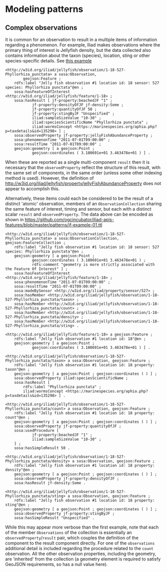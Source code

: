 # Modeling patterns

## Complex observations

It is common for an observation to result in a multiple items of information regarding a phenomenon.
For example, Iliad makes observations where the primary thing of interest is Jellyfish density, but the data collected also contains information about the taxon (species), location, sting or other species-specific details. See [this example](https://github.com/ogcincubator/iliad-apis-features/blob/master/_sources/iliad-jellyfish/examples/example.ttl)
```turtle
<http://w3id.org/iliad/jellyfish/observation/1-18-527-Phyllorhiza_punctata> a sosa:Observation,
        geojson:Feature ;
    rdfs:label "Jelly fish observation #1 location id: 18 sensor: 527 species: Phyllorhiza punctata"@en ;
    sosa:hasFeatureOfInterest <http://w3id.org/iliad/jellyfish/feature/1-18> ;
    sosa:hasResult [ jf-property:beachedJF "1" ;
            jf-property:densityOfJF jf-density:Some ;
            jf-property:quantityOfJF 50 ;
            jf-property:stingByJF "Unspecified" ;
            iliad:sampleSizeValue "10-30" ;
            iliad:speciesScientificName "Phyllorhiza punctata" ;
            iliad:wormsConcept <https://marinespecies.org/aphia.php?p=taxdetails&id=135298> ] ;
    sosa:observedProperty jf-property:jellyFishAbundanceProperty ;
    sosa:phenomenonTime "2011-07-01T09:00:00" ;
    sosa:resultTime "2011-07-01T09:00:00" ;
    geojson:geometry [ a geojson:Point ;
            geojson:coordinates ( 3.180691e+01 3.463478e+01 ) ] .

```

When these are reported as a single multi-component `result` then it is necessary that the `observedProperty` reflect the structure of this result, with the same set of components, in the same order (unless some other indexing method is used). 
However, the definition of http://w3id.org/iliad/jellyfish/property/jellyFishAbundanceProperty does not appear to accomplish this. 

Alternatively, these items could each be considered to be the result of a distinct 'atomic' observation, members of an `ObservationCollection` sharing the same feature of interest, timing and sensor, but each with a distinct scalar `result` and `observedProperty`. 
The data above can be encoded as shown in https://github.com/ogcincubator/iliad-apis-features/blob/master/patterns/jf-example-01.ttl 
```turtle
<http://w3id.org/iliad/jellyfish/observation/1-18-527-Phyllorhiza_punctata> a sosa:ObservationCollection, geojson:FeatureCollection ;
    rdfs:label "Jelly fish observation #1 location id: 18 sensor: 527 species: Phyllorhiza punctata"@en ;
    geojson:geometry [ a geojson:Point ;
            geojson:coordinates ( 3.180691e+01 3.463478e+01 ) ;
            rdfs:comment "geometry is more strictly associated with the Feature Of Interest" ] ;
    sosa:hasFeatureOfInterest <http://w3id.org/iliad/jellyfish/feature/1-18> ;
    sosa:phenomenonTime "2011-07-01T09:00:00" ;
    sosa:resultTime "2011-07-01T09:00:00" ;
    sosa:madeBySensor <http://w3id.org/iliad/property/sensor/527> ;
    sosa:hasMember <http://w3id.org/iliad/jellyfish/observation/1-18-527-Phyllorhiza_punctata/taxon> ;
    sosa:hasMember <http://w3id.org/iliad/jellyfish/observation/1-18-527-Phyllorhiza_punctata/count> ;
    sosa:hasMember <http://w3id.org/iliad/jellyfish/observation/1-18-527-Phyllorhiza_punctata/density> ;
    sosa:hasMember <http://w3id.org/iliad/jellyfish/observation/1-18-527-Phyllorhiza_punctata/sting> .

<http://w3id.org/iliad/jellyfish/feature/1-18> a geojson:Feature ;
    rdfs:label "Jelly fish observation #1 location id: 18"@en ;
    geojson:geometry [ a geojson:Point ;
            geojson:coordinates ( 3.180691e+01 3.463478e+01 ) ] .

<http://w3id.org/iliad/jellyfish/observation/1-18-527-Phyllorhiza_punctata/taxon> a sosa:Observation, geojson:Feature ;
    rdfs:label "Jelly fish observation #1 location id: 18 property: taxon"@en ;
    geojson:geometry [ a geojson:Point ; geojson:coordinates ( ) ] ;
    sosa:observedProperty iliad:speciesScientificName ;
    sosa:hasResult [
        rdfs:label "Phyllorhiza punctata" ;
        iliad:wormsConcept <https://marinespecies.org/aphia.php?p=taxdetails&id=135298> ] .

<http://w3id.org/iliad/jellyfish/observation/1-18-527-Phyllorhiza_punctata/count> a sosa:Observation, geojson:Feature ;
    rdfs:label "Jelly fish observation #1 location id: 18 property: count"@en ;
    geojson:geometry [ a geojson:Point ; geojson:coordinates ( ) ] ;
    sosa:observedProperty jf-property:quantityOfJF ;
    sosa:usedProcedure [
            jf-property:beachedJF "1" ;
            iliad:sampleSizeValue "10-30" ;
    ] ;
    sosa:hasSimpleResult 50 .

<http://w3id.org/iliad/jellyfish/observation/1-18-527-Phyllorhiza_punctata/density> a sosa:Observation, geojson:Feature ;
    rdfs:label "Jelly fish observation #1 location id: 18 property: density"@en ;
    geojson:geometry [ a geojson:Point ; geojson:coordinates ( ) ] ;
    sosa:observedProperty jf-property:densityOfJF ;
    sosa:hasResult jf-density:Some .

<http://w3id.org/iliad/jellyfish/observation/1-18-527-Phyllorhiza_punctata/sting> a sosa:Observation, geojson:Feature ;
    rdfs:label "Jelly fish observation #1 location id: 18 property: sting"@en ;
    geojson:geometry [ a geojson:Point ; geojson:coordinates ( ) ] ;
    sosa:observedProperty jf-property:stingByJF ;
    sosa:hasSimpleResult "Unspecified" .
```

While this may appear more verbose than the first example, note that each of the member `Observations` of the collection is essentially an `observedProperty`/`result` pair, which couples the definition of the component to the result component directly.
For one of the `observations` additional detail is included regarding the procedure related to the `count` observation. 
All the other observation properties, including the geometry, are 'inherited' from the collection (a geometry element is required to satisfy GeoJSON requirements, so has a null value here).  
